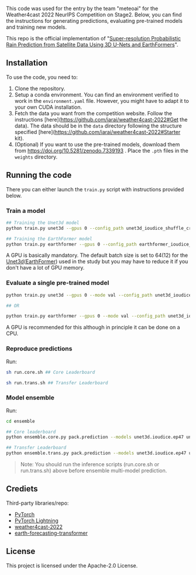 This code was used for the entry by the team "meteoai" for the Weather4cast 2022 NeurIPS Competition on Stage2. Below, you can find the instructions for generating predictions, evaluating pre-trained models and training new models.

This repo is the official implementation of "[Super-resolution Probabilistic Rain Prediction from Satellite Data Using 3D U-Nets and EarthFormers](https://zenodo.org/record/7405710)".

## Installation

To use the code, you need to:
1. Clone the repository.
1. Setup a conda environment. You can find an environment verified to work in the `environment.yaml` file. However, you might have to adapt it to your own CUDA installation.
1. Fetch the data you want from the competition website. Follow the instructions [here](https://github.com/iarai/weather4cast-2022#Get the data). The data should be in the `data` directory following the structure specified [here](https://github.com/iarai/weather4cast-2022#Starter kit).
1. (Optional) If you want to use the pre-trained models, download them from https://doi.org/10.5281/zenodo.7339193 . Place the `.pth` files in the `weights` directory.


## Running the code

There you can either launch the `train.py` script with instructions provided below.

### Train a model
```bash
## Training the Unet3d model
python train.py unet3d --gpus 0 --config_path unet3d_ioudice_shuffle_crop_stage2.yaml --name unet3d_ioudice_shuffle_crop_stage2 -l ioudice -sigmoid False

## Training the EarthFormer model
python train.py earthformer --gpus 0 --config_path earthformer_ioudice_shuffle_crop_stage2.yaml --name earthformer_ioudice_shuffle_Crop_stage2 -l ioudice -sigmoid False
```

A GPU is basically mandatory. The default batch size is set to 64(12) for the [Unet3d](https://github.com/iarai/weather4cast-2022)([EarthFormer](https://github.com/amazon-science/earth-forecasting-transformer)) used in the study but you may have to reduce it if you don't have a lot of GPU memory.

### Evaluate a single pre-trained model
```bash
python train.py unet3d --gpus 0 --mode val --config_path unet3d_ioudice_shuffle_crop_stage2.yaml --ckpt weights/unet3d.ioudice.epoch3.pth -l ioudice

## OR

python train.py earthformer --gpus 0 --mode val --config_path unet3d_ioudice_shuffle_Crop_stage2.yaml --ckpt weights/earthformer.ioudice.epoch8.pth -l ioudice
```

A GPU is recommended for this although in principle it can be done on a CPU.


### Reproduce predictions
Run:
```bash
sh run.core.sh ## Core Leaderboard

sh run.trans.sh ## Transfer Leaderboard
```

### Model ensemble
Run:
```bash
cd ensemble

## Core leaderboard
python ensemble.core.py pack.prediction --models unet3d.ioudice.ep47 unet3d.ioudicefocal.ep40 earthformerv1.ioudice.ep3 earthformerv2.ioudice.ep8 --weights 1 1 1 1

## Transfer Leaderboard
python ensemble.trans.py pack.prediction --models unet3d.ioudice.ep47 unet3d.ioudicefocal.ep40 earthformerv1.ioudice.ep3 earthformerv2.ioudice.ep8 --weights 1 1 1 1
```

> Note: You should run the inference scripts (run.core.sh or run.trans.sh) above before ensemble multi-model prediction.


## Crediets
Third-party libraries/repo:
* [PyTorch](https://pytorch.org/)
* [PyTorch Lightning](https://www.pytorchlightning.ai/)
* [weather4cast-2022](https://github.com/iarai/weather4cast-2022)
* [earth-forecasting-transformer](https://github.com/amazon-science/earth-forecasting-transformer)

## License
This project is licensed under the Apache-2.0 License.

